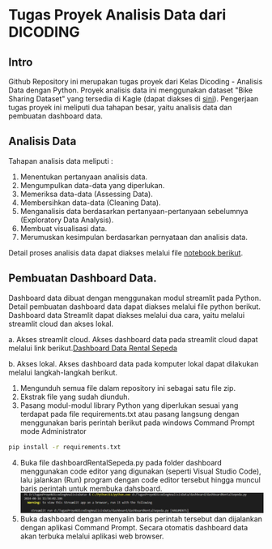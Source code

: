 # Tugas Proyek Analisis Data dari DICODING

## Intro
Github Repository ini merupakan tugas proyek dari Kelas Dicoding - Analisis Data dengan Python. Proyek analisis data ini menggunakan dataset "Bike Sharing Dataset" yang tersedia di Kagle (dapat diakses di [sini](https://www.kaggle.com/datasets/lakshmi25npathi/bike-sharing-dataset)). Pengerjaan tugas proyek ini meliputi dua tahapan besar, yaitu analisis data dan pembuatan dashboard data.

## Analisis Data
Tahapan analisis data meliputi :
1. Menentukan pertanyaan analisis data.
2. Mengumpulkan data-data yang diperlukan.
3. Memeriksa data-data (Assessing Data).
4. Membersihkan data-data (Cleaning Data).
5. Menganalisis data berdasarkan pertanyaan-pertanyaan sebelumnya (Exploratory Data Analysis).
6. Membuat visualisasi data.
7. Merumuskan kesimpulan berdasarkan pernyataan dan analisis data.

Detail proses analisis data dapat diakses melalui file [notebook berikut](https://github.com/davidirfan/TugasProyekDicodingAnalisisData/blob/9221a69fb568ff08ccdfa19b263ead172825a109/NotebookAnalisisData.ipynb).

## Pembuatan Dashboard Data.
Dashboard data dibuat dengan menggunakan modul streamlit pada Python. Detail pembuatan dashboard data dapat diakses melalui file python berikut.
<br>
Dashboard data Streamlit dapat diakses melalui dua cara, yaitu melalui streamlit cloud dan akses lokal.

a. Akses streamlit cloud.
Akses dashboard data pada streamlit cloud dapat melalui link berikut.[Dashboard Data Rental Sepeda](https://dashboardrentalsepeda.streamlit.app/)

b. Akses lokal.
Akses dashboard data pada komputer lokal dapat dilakukan melalui langkah-langkah berikut.
1. Mengunduh semua file dalam repository ini sebagai satu file zip.
2. Ekstrak file yang sudah diunduh.
3. Pasang modul-modul library Python yang diperlukan sesuai yang terdapat pada file requirements.txt atau pasang langsung dengan menggunakan baris perintah berikut pada windows Command Prompt mode Administrator
```bash
pip install -r requirements.txt
```
4. Buka file dashboardRentalSepeda.py pada folder dashboard menggunakan code editor yang digunakan (seperti Visual Studio Code), lalu jalankan (Run) program dengan code editor tersebut hingga muncul baris perintah untuk membuka dahsboard.
![Contoh command line untuk membuka streamlit dashboad](https://raw.githubusercontent.com/davidirfan/TugasProyekDicodingAnalisisData/main/dashboard/address.PNG)
5. Buka dashboard dengan menyalin baris perintah tersebut dan dijalankan dengan aplikasi Command Prompt. Secara otomatis dashboard data akan terbuka melalui aplikasi web browser.
